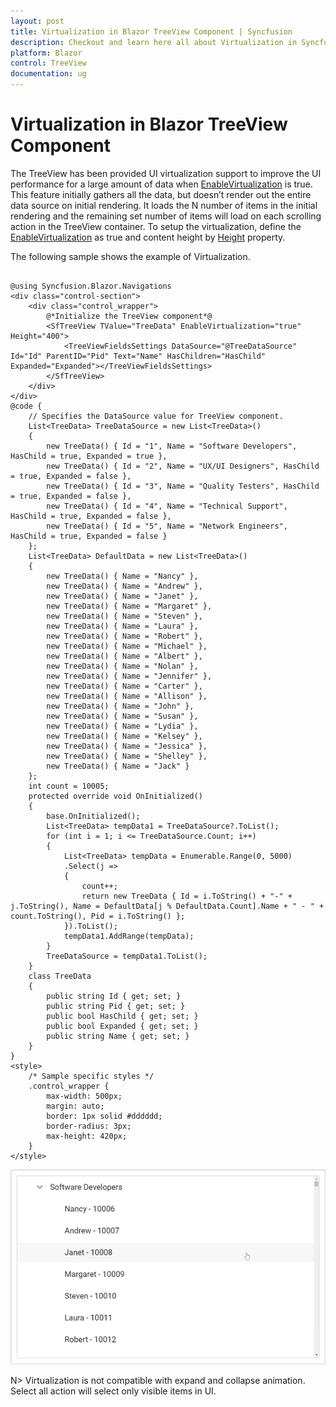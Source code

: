 ```yaml
---
layout: post
title: Virtualization in Blazor TreeView Component | Syncfusion
description: Checkout and learn here all about Virtualization in Syncfusion Blazor TreeView component and much more details.
platform: Blazor
control: TreeView
documentation: ug
---
```


# Virtualization in Blazor TreeView Component

The TreeView has been provided UI virtualization support to improve the UI performance for a large amount of data when [EnableVirtualization](https://help.syncfusion.com/cr/blazor/Syncfusion.Blazor.Navigations.SfTreeView-1.html#Syncfusion_Blazor_Navigations_SfTreeView_1_EnableVirtualization) is true. This feature initially gathers all the data, but doesn’t render out the entire data source on initial rendering. It loads the N number of items in the initial rendering and the remaining set number of items will load on each scrolling action in the TreeView container. To setup the virtualization, define the [EnableVirtualization](https://help.syncfusion.com/cr/blazor/Syncfusion.Blazor.Navigations.SfTreeView-1.html#Syncfusion_Blazor_Navigations_SfTreeView_1_EnableVirtualization) as true and content height by [Height](https://help.syncfusion.com/cr/blazor/Syncfusion.Blazor.Navigations.SfTreeView-1.html#Syncfusion_Blazor_Navigations_SfTreeView_1_Height) property.

The following sample shows the example of Virtualization.

```cshtml

@using Syncfusion.Blazor.Navigations
<div class="control-section"> 
    <div class="control_wrapper">
        @*Initialize the TreeView component*@
        <SfTreeView TValue="TreeData" EnableVirtualization="true" Height="400">
            <TreeViewFieldsSettings DataSource="@TreeDataSource" Id="Id" ParentID="Pid" Text="Name" HasChildren="HasChild" Expanded="Expanded"></TreeViewFieldsSettings>
        </SfTreeView>
    </div>
</div>
@code {
    // Specifies the DataSource value for TreeView component.
    List<TreeData> TreeDataSource = new List<TreeData>()
    {
        new TreeData() { Id = "1", Name = "Software Developers", HasChild = true, Expanded = true },
        new TreeData() { Id = "2", Name = "UX/UI Designers", HasChild = true, Expanded = false },
        new TreeData() { Id = "3", Name = "Quality Testers", HasChild = true, Expanded = false },
        new TreeData() { Id = "4", Name = "Technical Support", HasChild = true, Expanded = false },
        new TreeData() { Id = "5", Name = "Network Engineers", HasChild = true, Expanded = false }
    };
    List<TreeData> DefaultData = new List<TreeData>()
    {
        new TreeData() { Name = "Nancy" },
        new TreeData() { Name = "Andrew" },
        new TreeData() { Name = "Janet" },
        new TreeData() { Name = "Margaret" },
        new TreeData() { Name = "Steven" },
        new TreeData() { Name = "Laura" },
        new TreeData() { Name = "Robert" },
        new TreeData() { Name = "Michael" },
        new TreeData() { Name = "Albert" },
        new TreeData() { Name = "Nolan" },
        new TreeData() { Name = "Jennifer" },
        new TreeData() { Name = "Carter" },
        new TreeData() { Name = "Allison" },
        new TreeData() { Name = "John" },
        new TreeData() { Name = "Susan" },
        new TreeData() { Name = "Lydia" },
        new TreeData() { Name = "Kelsey" },
        new TreeData() { Name = "Jessica" },
        new TreeData() { Name = "Shelley" },
        new TreeData() { Name = "Jack" }
    };
    int count = 10005;
    protected override void OnInitialized()
    {
        base.OnInitialized();
        List<TreeData> tempData1 = TreeDataSource?.ToList();
        for (int i = 1; i <= TreeDataSource.Count; i++)
        {
            List<TreeData> tempData = Enumerable.Range(0, 5000)
            .Select(j =>
            {
                count++;
                return new TreeData { Id = i.ToString() + "-" + j.ToString(), Name = DefaultData[j % DefaultData.Count].Name + " - " + count.ToString(), Pid = i.ToString() };
            }).ToList();
            tempData1.AddRange(tempData);
        }
        TreeDataSource = tempData1.ToList();
    }
    class TreeData
    {
        public string Id { get; set; }
        public string Pid { get; set; }
        public bool HasChild { get; set; }
        public bool Expanded { get; set; }
        public string Name { get; set; }
    }
}
<style>
    /* Sample specific styles */
    .control_wrapper {
        max-width: 500px;
        margin: auto;
        border: 1px solid #dddddd;
        border-radius: 3px;
        max-height: 420px;
    }
</style>
```

![Blazor TreeView with virtualization](./images/virtualization.gif)

N> Virtualization is not compatible with expand and collapse animation. Select all action will select only visible items in UI.